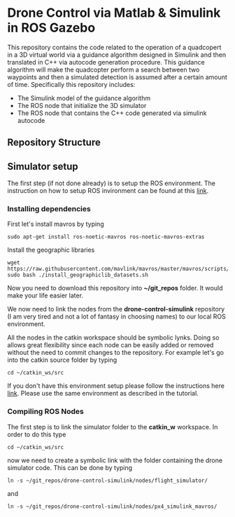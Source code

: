 # Drone Control via Matlab  & Simulink in ROS Gazebo
This repository contains the code related to the operation of a quadcopert in a 3D virtual world via a guidance algorithm designed in Simulink and then translated in C++ via autocode generation procedure.
This guidance algorithm will make the quadcopter perform a search between two waypoints and then a simulated detection is assumed after a certain amount of time.
Specifically this repository includes:
 - The Simulink model of the guidance algorithm
 - The ROS node that initialize the 3D simulator
 - The ROS node that contains the C++ code generated via simulink autocode

## Repository Structure

## Simulator setup
The first step (if not done already) is to setup the ROS environment. The instruction on how to setup ROS invironment can be found at this [link](http://wiki.ros.org/ROS/Tutorials/InstallingandConfiguringROSEnvironment).



### Installing dependencies
First let's install mavros by typing
```
sudo apt-get install ros-noetic-mavros ros-noetic-mavros-extras
```
Install the geographic libraries
```
wget https://raw.githubusercontent.com/mavlink/mavros/master/mavros/scripts/install_geographiclib_datasets.sh
sudo bash ./install_geographiclib_datasets.sh   
```

Now you need to download this repository into **~/git_repos** folder. It would make your life easier later.

We now need to link the nodes from the **drone-control-simulink** repository (I am very tired and not a lot of fantasy in choosing names) to our local ROS environment.

All the nodes in the catkin workspace should be symbolic lynks. Doing so allows great flexibility since each node can be easily added or removed without the need to commit changes to the repository. For example let's go into the catkin source folder by typing
```
cd ~/catkin_ws/src
```
If you don't have this environment setup please follow the instructions here [link](http://wiki.ros.org/ROS/Tutorials/InstallingandConfiguringROSEnvironment).
Please use the same environment as described in the tutorial.

### Compiling ROS Nodes

The first step is to link the simulator folder to the **catkin_w** workspace. In order to do this type
```
cd ~/catkin_ws/src
```
now we need to create a symbolic link with the folder containing the drone simulator code. This can be done by typing
```
ln -s ~/git_repos/drone-control-simulink/nodes/flight_simulator/
```
and
```
ln -s ~/git_repos/drone-control-simulink/nodes/px4_simulink_mavros/
```
